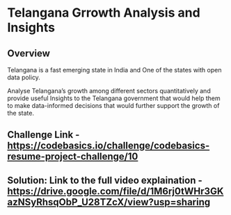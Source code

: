 # Telangana Grrowth Analysis and Insights

## Overview
Telangana is a fast emerging state in India and One of the states with open data policy.

Analyse Telangana’s growth among different sectors quantitatively and provide useful Insights to the Telangana government that would help them to make data-informed decisions that would further support the growth of the state.

## Challenge Link -https://codebasics.io/challenge/codebasics-resume-project-challenge/10

## Solution:  Link to the full video explaination -https://drive.google.com/file/d/1M6rj0tWHr3GKazNSyRhsqObP_U28TZcX/view?usp=sharing

